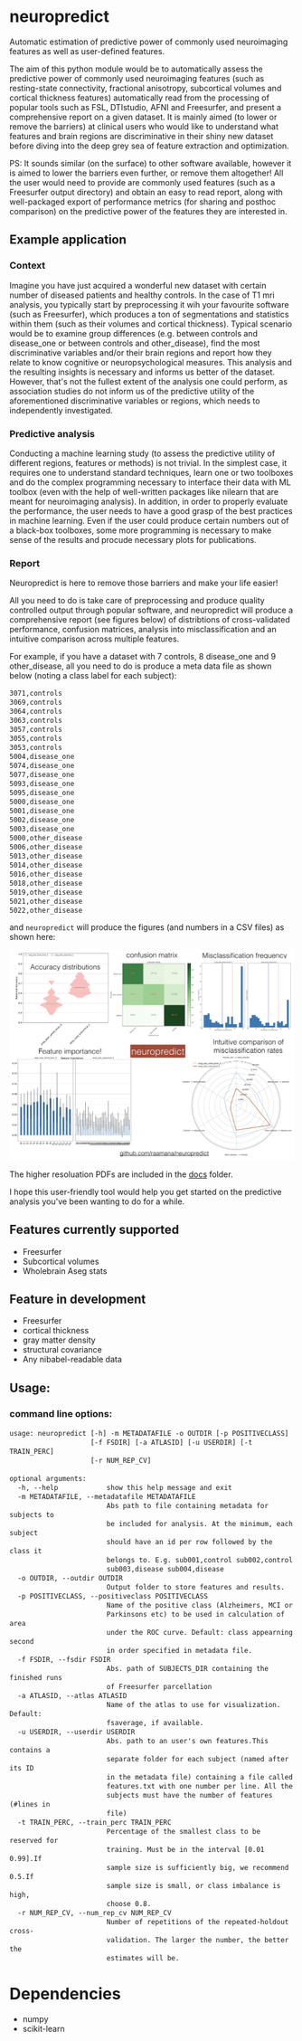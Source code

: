 # neuropredict

Automatic estimation of predictive power of commonly used neuroimaging features as well as user-defined features.

The aim of this python module would be to automatically assess the predictive power of commonly used neuroimaging features (such as resting-state connectivity, fractional anisotropy, subcortical volumes and cortical thickness features) automatically read from the processing of popular tools such as FSL, DTIstudio, AFNI and Freesurfer, and present a comprehensive report on a given dataset. It is mainly aimed (to lower or remove the barriers) at clinical users who would like to understand what features and brain regions are discriminative in their shiny new dataset before diving into the deep grey sea of feature extraction and optimization.

PS: It sounds similar (on the surface) to other software available, however it is aimed to lower the barriers even further, or remove them altogether! All the user would need to provide are commonly used features (such as a Freesurfer output directory) and obtain an easy to read report, along with well-packaged export of performance metrics (for sharing and posthoc comparison) on the predictive power of the features they are interested in.

## Example application

### Context

Imagine you have just acquired a wonderful new dataset with certain number of diseased patients and healthy controls. In the case of T1 mri analysis, you typically start by preprocessing it wih your favourite software (such as Freesurfer), which produces a ton of segmentations and statistics within them (such as their volumes and cortical thickness). Typical scenario would be to examine group differences (e.g. between controls and disease_one or between controls and other_disease), find the most discriminative variables and/or their brain regions and report how they relate to know cognitive or neuropsychological measures. This analysis and the resulting insights is necessary and informs us better of the dataset. However, that's not the fullest extent of the analysis one could perform, as association studies do not inform us of the predictive utility of the aforementioned discriminative variables or regions, which needs to independently investigated.

### Predictive analysis
 Conducting a machine learning study (to assess the predictive utility of different regions, features or methods) is not trivial. In the simplest case, it requires one to understand standard techniques, learn one or two toolboxes and do the complex programming necessary to interface their data with ML toolbox (even with the help of well-written packages like nilearn that are meant for neuroimaging analysis). In addition, in order to properly evaluate the performance, the user needs to have a good grasp of the best practices in machine learning. Even if the user could produce certain numbers out of a black-box toolboxes, some more programming is necessary to make sense of the results and procude necessary plots for publications.

### Report
 Neuropredict is here to remove those barriers and make your life easier!

 All you need to do is take care of preprocessing and produce quality controlled output through popular software, and neuropredict will produce a comprehensive report (see figures below) of distribtions of cross-validated performance, confusion matrices, analysis into misclassification and an intuitive comparison across multiple features.

  For example, if you have a dataset with 7 controls, 8 disease_one and 9 other_disease, all you need to do is produce a meta data file as shown below (noting a class label for each subject):

```
3071,controls
3069,controls
3064,controls
3063,controls
3057,controls
3055,controls
3053,controls
5004,disease_one
5074,disease_one
5077,disease_one
5093,disease_one
5095,disease_one
5000,disease_one
5001,disease_one
5002,disease_one
5003,disease_one
5000,other_disease
5006,other_disease
5013,other_disease
5014,other_disease
5016,other_disease
5018,other_disease
5019,other_disease
5021,other_disease
5022,other_disease
```


and `neuropredict` will produce the figures (and numbers in a CSV files) as shown here:

![composite](docs/composite_flyer.001.png)

The higher resoluation PDFs are included in the [docs](docs) folder.

I hope this user-friendly tool would help you get started on the predictive analysis you've been wanting to do for a while.

## Features currently supported
 * Freesurfer
  * Subcortical volumes
  * Wholebrain Aseg stats
  
## Feature in development
 * Freesurfer
  * cortical thickness
  * gray matter density
  * structural covariance
 * Any nibabel-readable data

## Usage:

### command line options:

```
usage: neuropredict [-h] -m METADATAFILE -o OUTDIR [-p POSITIVECLASS]
                    [-f FSDIR] [-a ATLASID] [-u USERDIR] [-t TRAIN_PERC]
                    [-r NUM_REP_CV]

optional arguments:
  -h, --help            show this help message and exit
  -m METADATAFILE, --metadatafile METADATAFILE
                        Abs path to file containing metadata for subjects to
                        be included for analysis. At the minimum, each subject
                        should have an id per row followed by the class it
                        belongs to. E.g. sub001,control sub002,control
                        sub003,disease sub004,disease
  -o OUTDIR, --outdir OUTDIR
                        Output folder to store features and results.
  -p POSITIVECLASS, --positiveclass POSITIVECLASS
                        Name of the positive class (Alzheimers, MCI or
                        Parkinsons etc) to be used in calculation of area
                        under the ROC curve. Default: class appearning second
                        in order specified in metadata file.
  -f FSDIR, --fsdir FSDIR
                        Abs. path of SUBJECTS_DIR containing the finished runs
                        of Freesurfer parcellation
  -a ATLASID, --atlas ATLASID
                        Name of the atlas to use for visualization. Default:
                        fsaverage, if available.
  -u USERDIR, --userdir USERDIR
                        Abs. path to an user's own features.This contains a
                        separate folder for each subject (named after its ID
                        in the metadata file) containing a file called
                        features.txt with one number per line. All the
                        subjects must have the number of features (#lines in
                        file)
  -t TRAIN_PERC, --train_perc TRAIN_PERC
                        Percentage of the smallest class to be reserved for
                        training. Must be in the interval [0.01 0.99].If
                        sample size is sufficiently big, we recommend 0.5.If
                        sample size is small, or class imbalance is high,
                        choose 0.8.
  -r NUM_REP_CV, --num_rep_cv NUM_REP_CV
                        Number of repetitions of the repeated-holdout cross-
                        validation. The larger the number, the better the
                        estimates will be.
```

# Dependencies
 * numpy
 * scikit-learn
